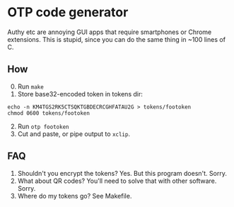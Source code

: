 OTP code generator
===

Authy etc are annoying GUI apps that require smartphones or Chrome
extensions. This is stupid, since you can do the same thing in ~100
lines of C.

How
--

0. Run `make`
1. Store base32-encoded token in tokens dir:

```
echo -n KM4TGS2RK5CTSQKTGBDECRCGHFATAU2G > tokens/footoken
chmod 0600 tokens/footoken
```
2. Run `otp footoken`
3. Cut and paste, or pipe output to `xclip`.

FAQ
--
1. Shouldn't you encrypt the tokens? Yes. But this program doesn't. Sorry.
2. What about QR codes? You'll need to solve that with other software. Sorry.
3. Where do my tokens go? See Makefile.
